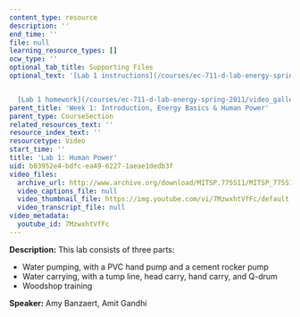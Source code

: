 ```yaml
---
content_type: resource
description: ''
end_time: ''
file: null
learning_resource_types: []
ocw_type: ''
optional_tab_title: Supporting Files
optional_text: '[Lab 1 instructions](/courses/ec-711-d-lab-energy-spring-2011/video_galleries/intro-energy-basics-human-power/lab-1-human-power-instructions)


  [Lab 1 homework](/courses/ec-711-d-lab-energy-spring-2011/video_galleries/intro-energy-basics-human-power/lab-1-human-power-homework)'
parent_title: 'Week 1: Introduction, Energy Basics & Human Power'
parent_type: CourseSection
related_resources_text: ''
resource_index_text: ''
resourcetype: Video
start_time: ''
title: 'Lab 1: Human Power'
uid: b03952e4-bdfc-ea49-6227-1aeae1dedb3f
video_files:
  archive_url: http://www.archive.org/download/MITSP.775S11/MITSP_775S11lab01_300k.mp4
  video_captions_file: null
  video_thumbnail_file: https://img.youtube.com/vi/7MzwxhtVfFc/default.jpg
  video_transcript_file: null
video_metadata:
  youtube_id: 7MzwxhtVfFc
---
```


**Description:** This lab consists of three parts:

*   Water pumping, with a PVC hand pump and a cement rocker pump
*   Water carrying, with a tump line, head carry, hand carry, and Q-drum
*   Woodshop training

**Speaker:** Amy Banzaert, Amit Gandhi



